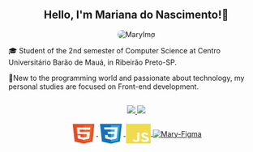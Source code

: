 <div align="center"><h2>Hello, I'm Mariana do Nascimento!💬</h2>
 <img alt="MaryImg" height="250" style="border-radius:300px;" src="https://i.ibb.co/MZDXJFq/download20220902131354-removebg.png">
</div>

<p>🎓 Student of the 2nd semester of Computer Science at Centro Universitário Barão de Mauá, in Ribeirão Preto-SP.</p>

<p>🤎New to the programming world and passionate about technology,  my personal studies are focused on Front-end development.</p>

##

<div align="center">
 <a href="https://github.com/MARY-CHULSAENG">
 <img height="150em" src="https://github-readme-stats.vercel.app/api?username=MARY-CHULSAENG&show_icons=true&theme=dracula&include_all_commits=true&count_private=true"/> 
 <img height="150em" src="https://github-readme-stats.vercel.app/api/top-langs/?username=MARY-CHULSAENG&layout=compact&langs_count=7&theme=dracula"/>
</div>

<br>

<div display="inline-block" align="center">
 <img align="center" alt="Mary-HTML" height="40" width="50" src="https://raw.githubusercontent.com/devicons/devicon/master/icons/html5/html5-original.svg">
 <img align="center" alt="Mary-CSS" height="40" width="50" src="https://raw.githubusercontent.com/devicons/devicon/master/icons/css3/css3-original.svg">
 <img align="center" alt="Mary-Js" height="40" width="50" src="https://raw.githubusercontent.com/devicons/devicon/master/icons/javascript/javascript-plain.svg">
 <img align="center" alt="Mary-Figma" height="50" width="50" src="https://img.icons8.com/color/240/000000/figma--v1.png">
</div>



